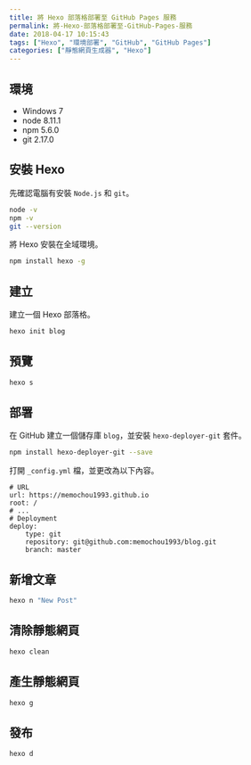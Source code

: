 ```yaml
---
title: 將 Hexo 部落格部署至 GitHub Pages 服務
permalink: 將-Hexo-部落格部署至-GitHub-Pages-服務
date: 2018-04-17 10:15:43
tags: ["Hexo", "環境部署", "GitHub", "GitHub Pages"]
categories: ["靜態網頁生成器", "Hexo"]
---
```


## 環境

- Windows 7
- node 8.11.1
- npm 5.6.0
- git 2.17.0

## 安裝 Hexo

先確認電腦有安裝 `Node.js` 和 `git`。

```BASH
node -v
npm -v
git --version
```

將 Hexo 安裝在全域環境。

```BASH
npm install hexo -g
```

## 建立

建立一個 Hexo 部落格。

```BASH
hexo init blog
```

## 預覽

```BASH
hexo s
```

## 部署

在 GitHub 建立一個儲存庫 `blog`，並安裝 `hexo-deployer-git` 套件。

```BASH
npm install hexo-deployer-git --save
```

打開 `_config.yml` 檔，並更改為以下內容。

```ENV
# URL
url: https://memochou1993.github.io
root: /
# ...
# Deployment
deploy:
    type: git
    repository: git@github.com:memochou1993/blog.git
    branch: master
```

## 新增文章

```BASH
hexo n "New Post"
```

## 清除靜態網頁

```BASH
hexo clean
```

## 產生靜態網頁

```BASH
hexo g
```

## 發布

```BASH
hexo d
```
